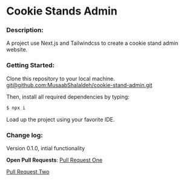 # Cookie Stands Admin

### Description:
A project use Next.js and Tailwindcss to create a cookie stand admin website.

### Getting Started:
Clone this repository to your local machine. [git@github.com:MusaabShalaldeh/cookie-stand-admin.git]()

Then, install all required dependencies by typing:

```bash
$ npx i
```
Load up the project using your favorite IDE.

### Change log:
Version 0.1.0, intial functionality


**Open Pull Requests**:
[Pull Request One](https://github.com/MusaabShalaldeh/cookie-stand-admin/pull/1)

[Pull Request Two](https://github.com/MusaabShalaldeh/cookie-stand-admin/pull/2)